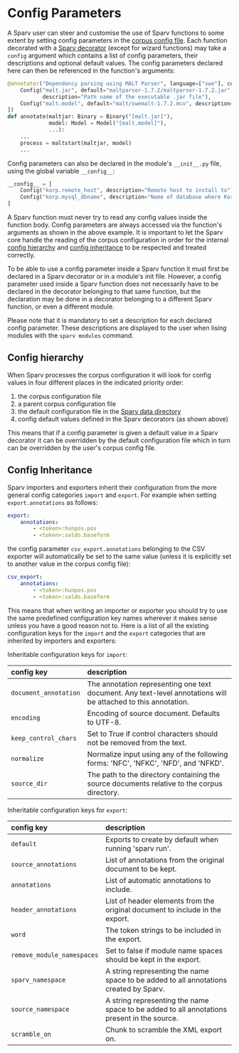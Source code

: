 # Config Parameters

A Sparv user can steer and customise the use of Sparv functions to some extent by setting config parameters in the
[corpus config file](user-manual/corpus-configuration.md). Each function decorated with a [Sparv
decorator](developers-guide/sparv-decorators) (except for wizard functions) may take a `config` argument which contains
a list of config parameters, their descriptions and optional default values. The config parameters declared here can
then be referenced in the function's arguments:
```python
@annotator("Dependency parsing using MALT Parser", language=["swe"], config=[
    Config("malt.jar", default="maltparser-1.7.2/maltparser-1.7.2.jar",
           description="Path name of the executable .jar file"),
    Config("malt.model", default="malt/swemalt-1.7.2.mco", description="Path to MALT model")
])
def annotate(maltjar: Binary = Binary("[malt.jar]"),
             model: Model = Model("[malt.model]"),
             ...):
    ...
    process = maltstart(maltjar, model)
    ...
```

Config parameters can also be declared in the module's `__init__.py` file, using the global variable `__config__`:
```python
__config__ = [
    Config("korp.remote_host", description="Remote host to install to"),
    Config("korp.mysql_dbname", description="Name of database where Korp data will be stored")
]
```

A Sparv function must never try to read any config values inside the function body. Config parameters are always
accessed via the function's arguments as shown in the above example. It is important to let the Sparv core handle the
reading of the corpus configuration in order for the internal [config hierarchy](#config-hierarchy) and [config
inheritance](#config-inheritance) to be respected and treated correctly.

To be able to use a config parameter inside a Sparv function it must first be declared in a Sparv decorator or in a
module's init file. However, a config parameter used inside a Sparv function does not necessarily have to be declared in
the decorator belonging to that same function, but the declaration may be done in a decorator belonging to a different
Sparv function, or even a different module.

Please note that it is mandatory to set a description for each declared config parameter. These descriptions are
displayed to the user when lising modules with the `sparv modules` command.


## Config hierarchy

When Sparv processes the corpus configuration it will look for config values in four different places in the indicated
priority order:
1. the corpus configuration file
2. a parent corpus configuration file
2. the default configuration file in the [Sparv data directory](user-manual/installation-and-setup.md#setting-up-sparv)
3. config default values defined in the Sparv decorators (as shown above)

This means that if a config parameter is given a default value in a Sparv decorator it can be overridden by the default
configuration file which in turn can be overridden by the user's corpus config file.


## Config Inheritance

Sparv importers and exporters inherit their configuration from the more general config categories `import` and `export`.
For example when setting `export.annotations` as follows:
```yaml
export:
    annotations:
        - <token>:hunpos.pos
        - <token>:saldo.baseform
```
the config parameter `csv_export.annotations` belonging to the CSV exporter will automatically be set to the same value
(unless it is explicitly set to another value in the corpus config file):
```yaml
csv_export:
    annotations:
        - <token>:hunpos.pos
        - <token>:saldo.baseform
```

This means that when writing an importer or exporter you should try to use the same predefined configuration key names
wherever it makes sense unless you have a good reason not to. Here is a list of all the existing configuration keys
for the `import` and the `export` categories that are inherited by importers and exporters:

Inheritable configuration keys for `import`:

| config key | description |
|:-----------|:------------|
|`document_annotation` | The annotation representing one text document. Any text-level annotations will be attached to this annotation.
|`encoding`            | Encoding of source document. Defaults to UTF-8.
|`keep_control_chars`  | Set to True if control characters should not be removed from the text.
|`normalize`           | Normalize input using any of the following forms: 'NFC', 'NFKC', 'NFD', and 'NFKD'.
|`source_dir`          | The path to the directory containing the source documents relative to the corpus directory.

Inheritable configuration keys for `export`:

| config key | description  |
|:-----------|:-------------|
|`default`                  | Exports to create by default when running 'sparv run'.
|`source_annotations`       | List of annotations from the original document to be kept.
|`annotations`              | List of automatic annotations to include.
|`header_annotations`       | List of header elements from the original document to include in the export.
|`word`                     | The token strings to be included in the export.
|`remove_module_namespaces` | Set to false if module name spaces should be kept in the export.
|`sparv_namespace`          | A string representing the name space to be added to all annotations created by Sparv.
|`source_namespace`         | A string representing the name space to be added to all annotations present in the source.
|`scramble_on`              | Chunk to scramble the XML export on.
